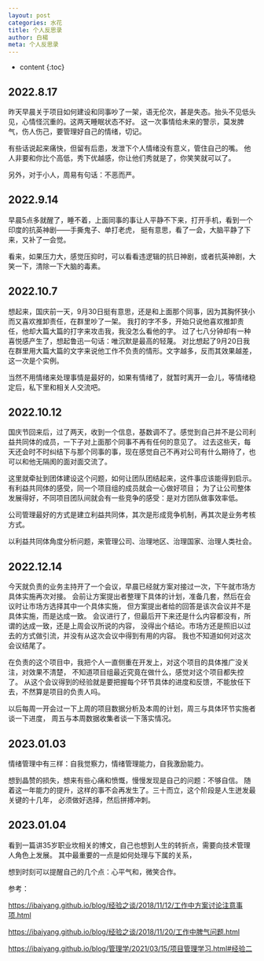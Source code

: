 ```yaml
---
layout: post
categories: 水花
title: 个人反思录
author: 白楊
meta: 个人反思录
---
```

* content
{:toc}
  
## 2022.8.17

昨天早晨关于项目如何建设和同事吵了一架，语无伦次，甚是失态。抬头不见低头见，心情怪沉重的。这两天睡眠状态不好。
这一次事情给未来的警示，莫发脾气，伤人伤己，要管理好自己的情绪，切记。

有些话说起来痛快，但留有后患，发泄下个人情绪没有意义，管住自己的嘴。
他人非要和你比个高低，秀下优越感，你让他们秀就是了，你笑笑就可以了。

另外，对于小人，周易有句话：不恶而严。

## 2022.9.14

早晨5点多就醒了，睡不着，上面同事的事让人平静不下来，打开手机，看到一个印度的抗英神剧——手撕鬼子、单打老虎，
挺有意思，看了一会，大脑平静了下来，又补了一会觉。

看来，如果压力大，感觉压抑时，可以看看违逻辑的抗日神剧，或者抗英神剧，大笑一下，清除一下大脑的毒素。

## 2022.10.7

想起来，国庆前一天，9月30日挺有意思，还是和上面那个同事，因为其胸怀狭小而又喜欢推卸责任，在群里吵了一架。
我打的字不多，开始只说他喜欢推卸责任，他却大篇大篇的打字来攻击我，我没怎么看他的字。
过了七八分钟却有一种喜悦感产生了，想起鲁迅一句话：唯沉默是最高的轻蔑。
对比想起了9月20日我在群里用大篇大篇的文字来说他工作不负责的情形。文字越多，反而其效果越差，这一次是个实例。

当然不用情绪来处理事情是最好的，如果有情绪了，就暂时离开一会儿，等情绪稳定后，私下里和相关人交流吧。

## 2022.10.12

国庆节回来后，过了两天，收到一个信息，基数调不了。感觉到自己并不是公司利益共同体的成员，一下子对上面那个同事不再有任何的意见了。
过去这些天，每天还会时不时纠结下与那个同事的事，现在感觉自己不再对公司有什么期待了，也可以和他无隔阂的面对面交流了。

这里就牵扯到团体建设这个问题，如何让团队团结起来，这件事应该能得到启示。
有利益共同体的感受，同一个项目组的成员就会一心做好项目；
为了让公司整体发展得好，不同项目团队间就会有一些竞争的感受：是对方团队做事效率低。

公司管理最好的方式是建立利益共同体，其次是形成竞争机制，再其次是业务考核方式。

以利益共同体角度分析问题，来管理公司、治理地区、治理国家、治理人类社会。

## 2022.12.14

今天就负责的业务主持开了一个会议，早晨已经就方案对接过一次，下午就市场方具体实施再次对接。
会前让方案提出者整理下具体的计划，准备几套，然后在会议时让市场方选择其中一个具体实施，
但方案提出者给的回答是该次会议并不是具体实施，而是达成一致。
会议进行了，但最后开下来还是什么内容都没有，所谓的达成一致，还是上周会议所说的内容，
没得出个结论。市场方还是照旧以过去的方式做引流，并没有从这次会议中得到有用的内容。
我也不知道如何对这次会议结尾了。

在负责的这个项目中，我把个人一直侧重在开发上，对这个项目的具体推广没关注，对效果不清楚，
不知道项目组最近究竟在做什么，感觉对这个项目都失控了。
从这个会议得到的经验就是要把握每个环节具体的进度和反馈，不能放任下去，不然算是项目的负责人吗。

以后每周一开会过一下上周的项目数据分析及本周的计划，周三与具体环节实施者谈一下进度，
周五与本周数据收集者谈一下落实情况。

## 2023.01.03

情绪管理中有三样：自我觉察力，情绪管理能力，自我激励能力。

想到晶赞的损失，想来有些心痛和愤慨，慢慢发现是自己的问题：不够自信。
随着这一年能力的提升，这样的事不会再发生了。三十而立，这个阶段是人生迸发最关键的十几年，
必须做好选择，然后拼搏冲刺。

## 2023.01.04

看到一篇讲35岁职业坎相关的博文，自己也想到人生的转折点，需要向技术管理人角色上发展。
其中最重要的一点是如何处理与下属的关系，

想到时刻可以提醒自己的几个点：心平气和，微笑合作。

参考：

<https://ibaiyang.github.io/blog/经验之谈/2018/11/12/工作中方案讨论注意事项.html>

<https://ibaiyang.github.io/blog/经验之谈/2018/11/20/工作中脾气问题.html>

<https://ibaiyang.github.io/blog/管理学/2021/03/15/项目管理学习.html#经验二>





